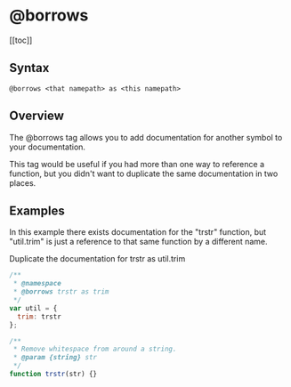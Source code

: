 # @borrows

[[toc]]

## Syntax

`@borrows <that namepath> as <this namepath>`

## Overview

The @borrows tag allows you to add documentation for another symbol to your documentation.

This tag would be useful if you had more than one way to reference a function, but you didn't want to duplicate the same documentation in two places.

## Examples

In this example there exists documentation for the "trstr" function, but "util.trim" is just a reference to that same function by a different name.

Duplicate the documentation for trstr as util.trim

```js
/**
 * @namespace
 * @borrows trstr as trim
 */
var util = {
  trim: trstr
};

/**
 * Remove whitespace from around a string.
 * @param {string} str
 */
function trstr(str) {}
```
